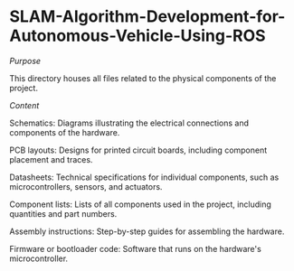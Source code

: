 # SLAM-Algorithm-Development-for-Autonomous-Vehicle-Using-ROS

*Purpose*

This directory houses all files related to the physical components of the project.

*Content*

Schematics: Diagrams illustrating the electrical connections and components of the hardware.

PCB layouts: Designs for printed circuit boards, including component placement and traces.

Datasheets: Technical specifications for individual components, such as microcontrollers, sensors, and actuators.

Component lists: Lists of all components used in the project, including quantities and part numbers.

Assembly instructions: Step-by-step guides for assembling the hardware.

Firmware or bootloader code: Software that runs on the hardware's microcontroller.